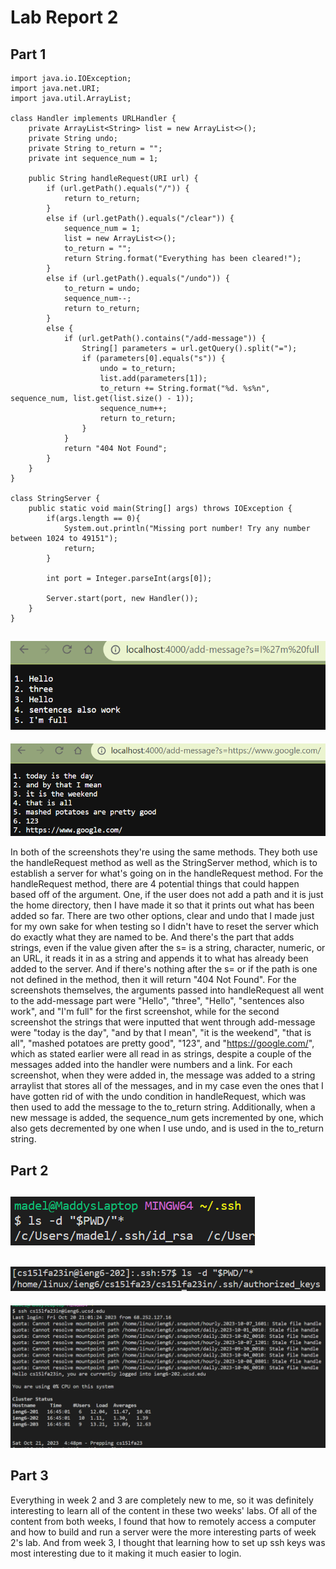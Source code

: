 # Lab Report 2

## Part 1
```
import java.io.IOException;
import java.net.URI;
import java.util.ArrayList;

class Handler implements URLHandler {
    private ArrayList<String> list = new ArrayList<>();
    private String undo;
    private String to_return = "";
    private int sequence_num = 1;

    public String handleRequest(URI url) {
        if (url.getPath().equals("/")) {
            return to_return;
        }
        else if (url.getPath().equals("/clear")) {
            sequence_num = 1;
            list = new ArrayList<>();
            to_return = "";
            return String.format("Everything has been cleared!");
        }
        else if (url.getPath().equals("/undo")) {
            to_return = undo;
            sequence_num--;
            return to_return;
        }
        else {
            if (url.getPath().contains("/add-message")) {
                String[] parameters = url.getQuery().split("=");
                if (parameters[0].equals("s")) {
                    undo = to_return;
                    list.add(parameters[1]);
                    to_return += String.format("%d. %s%n", sequence_num, list.get(list.size() - 1));
                    sequence_num++;
                    return to_return;
                }
            }
            return "404 Not Found";
        } 
    }
}

class StringServer {
    public static void main(String[] args) throws IOException {
        if(args.length == 0){
            System.out.println("Missing port number! Try any number between 1024 to 49151");
            return;
        }

        int port = Integer.parseInt(args[0]);

        Server.start(port, new Handler());
    }
}
```
![image](<StringServer sc1.png>)
---
![image](<StringServer sc2.png>)

In both of the screenshots they're using the same methods. They both use the handleRequest method as well as the StringServer method, which is to establish a server for what's going on in the handleRequest method.  For the handleRequest method, there are 4 potential things that could happen based off of the argument.  One, if the user does not add a path and it is just the home directory, then I have made it so that it prints out what has been added so far.  There are two other options, clear and undo that I made just for my own sake for when testing so I didn't have to reset the server which do exactly what they are named to be. And there's the part that adds strings, even if the value given after the s= is a string, character, numeric, or an URL, it reads it in as a string and appends it to what has already been added to the server.  And if there's nothing after the s= or if the path is one not defined in the method, then it will return "404 Not Found".  For the screenshots themselves, the arguments passed into handleRequest all went to the add-message part were "Hello", "three", "Hello", "sentences also work", and "I'm full" for the first screenshot, while for the second screenshot the strings that were inputted that went through add-message were "today is the day", "and by that I mean", "it is the weekend", "that is all", "mashed potatoes are pretty good", "123", and "https://google.com/", which as stated earlier were all read in as strings, despite a couple of the messages added into the handler were numbers and a link.  For each screenshot, when they were added in, the message was added to a string arraylist that stores all of the messages, and in my case even the ones that I have gotten rid of with the undo condition in handleRequest, which was then used to add the message to the to_return string.  Additionally, when a new message is added, the sequence_num gets incremented by one, which also gets decremented by one when I use undo, and is used in the to_return string.

## Part 2
![image](<Path priv key.png>)
---
![image](<Path pub key.png>)
---
![image](<ssh login np.png>)

## Part 3
Everything in week 2 and 3 are completely new to me, so it was definitely interesting to learn all of the content in these two weeks' labs.  Of all of the content from both weeks, I found that how to remotely access a computer and how to build and run a server were the more interesting parts of week 2's lab.  And from week 3, I thought that learning how to set up ssh keys was most interesting due to it making it much easier to login.
